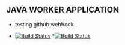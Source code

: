 ## JAVA WORKER APPLICATION
 - testing github webhook
 * [![Build Status](https://jenkins.magichostcloud.com/buildStatus/icon?job=instavote%2Fworker-build)](http://184.163.124.6:8080/job/instavote/job/worker-build/)
 *[![Build Status](https://jenkins.magichostcloud.com/buildStatus/icon?job=instavote%2Fworker-test)](http://184.163.124.6:8080/job/instavote/job/worker-test&subject=UnitTest&color=green/)
